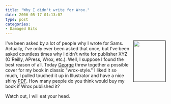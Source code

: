 ```yaml
---
title: "Why I didn't write for Wrox."
date: 2006-05-17 01:13:07
type: post
categories:
- Damaged Bits
---
```


<p><a href="http://www.omniti.com/~jesus/misc/wrox-knock-scalable.pdf"><img style="float: right; border: 1px solid black; position: relative; margin-left: 10px" src="http://www.omniti.com/~jesus/misc/wrox-knock-scalable.png" height="129" width="100"></a>I've been asked by a lot of people why I wrote for Sams.  Actually, I've only ever been asked that once, but I've been asked countless times why I didn't write for publisher XYZ (O'Reilly, APress, Wrox, etc.).  Well, I suppose I found the best reason of all.  Today <a href="http://www.schlossnagle.org/~george/">George</a> threw together a possible cover for my book in classic "wrox-style."  I liked it so much, I pulled touched it up in Illustrator and have a nice shiny <a href="http://www.omniti.com/~jesus/misc/wrox-knock-scalable.pdf">PDF</a>.  How many people do you think would buy my book if Wrox published it?</p> <p>Watch out, I will eat your head.</p>
